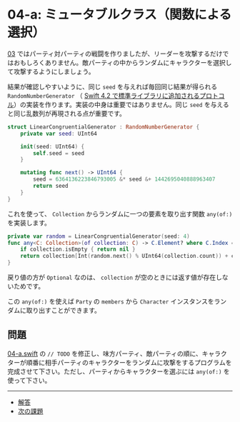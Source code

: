 # 04-a: ミュータブルクラス（関数による選択）

[03](03-a.md) ではパーティ対パーティの戦闘を作りましたが、リーダーを攻撃するだけではおもしろくありません。敵パーティの中からランダムにキャラクターを選択して攻撃するようにしましょう。

結果が確認しやすいように、同じ `seed` を与えれば毎回同じ結果が得られる `RandomNumberGenerator` （ [Swift 4.2 で標準ライブラリに追加されるプロトコル](https://github.com/apple/swift-evolution/blob/master/proposals/0202-random-unification.md)）の実装を作ります。実装の中身は重要ではありません。同じ `seed` を与えると同じ乱数列が再現される点が重要です。

```swift
struct LinearCongruentialGenerator : RandomNumberGenerator {
    private var seed: UInt64

    init(seed: UInt64) {
        self.seed = seed
    }

    mutating func next() -> UInt64 {
        seed = 6364136223846793005 &* seed &+ 1442695040888963407
        return seed
    }
}
```

これを使って、 `Collection` からランダムに一つの要素を取り出す関数 `any(of:)` を実装します。

```swift
private var random = LinearCongruentialGenerator(seed: 4)
func any<C: Collection>(of collection: C) -> C.Element? where C.Index == Int {
    if collection.isEmpty { return nil }
    return collection[Int(random.next() % UInt64(collection.count)) + collection.startIndex]
}
```

戻り値の方が `Optional` なのは、 `collection` が空のときには返す値が存在しないためです。

この `any(of:)` を使えば `Party` の `members` から `Character` インスタンスをランダムに取り出すことができます。

## 問題

[04-a.swift](04-a.swift) の `// TODO` を修正し、味方パーティ、敵パーティの順に、キャラクターが順番に相手パーティのキャラクターをランダムに攻撃をするプログラムを完成させて下さい。ただし、パーティからキャラクターを選ぶには `any(of:)` を使って下さい。

---

- [解答](04-a-answer.swift)
- [次の課題](04-c.md)

